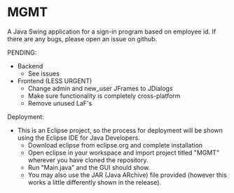 # MGMT
A Java Swing application for a sign-in program based on employee id.
If there are any bugs, please open an issue on github.

PENDING:
- Backend
    - See issues
- Frontend (LESS URGENT)
    - Change admin and new_user JFrames to JDialogs
    - Make sure functionality is completely cross-platform
    - Remove unused LaF's
    
Deployment:
- This is an Eclipse project, so the process for deployment will be shown using the Eclipse IDE for Java Developers.
    - Download eclipse from eclipse.org and complete installation
    - Open eclipse in your workspace and import project titled "MGMT" wherever you have cloned the repository.
    - Run "Main.java" and the GUI should show.
    - You may also use the JAR (Java ARchive) file provided (however this works a little differently shown in the release).
